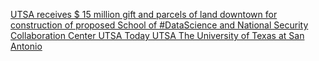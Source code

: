 [UTSA receives $ 15 million gift and parcels of land downtown for construction of proposed School of #DataScience and National Security Collaboration Center   UTSA Today   UTSA   The University of Texas at San Antonio](https://qi.tc/qi/115877)